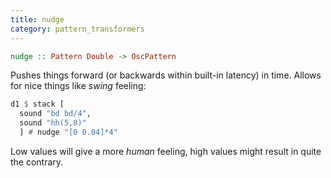 ```yaml
---
title: nudge
category: pattern_transformers
---
```


```haskell
nudge :: Pattern Double -> OscPattern
```

Pushes things forward (or backwards within built-in latency) in time. Allows for nice things like _swing_ feeling:

```haskell
d1 $ stack [
  sound "bd bd/4",
  sound "hh(5,8)"
  ] # nudge "[0 0.04]*4"
```

Low values will give a more _human_ feeling, high values might result in quite the contrary.